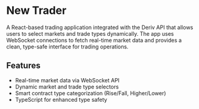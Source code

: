 # New Trader

A React-based trading application integrated with the Deriv API that allows users to select markets and trade types dynamically. The app uses WebSocket connections to fetch real-time market data and provides a clean, type-safe interface for trading operations.

## Features
- Real-time market data via WebSocket API
- Dynamic market and trade type selectors
- Smart contract type categorization (Rise/Fall, Higher/Lower)
- TypeScript for enhanced type safety